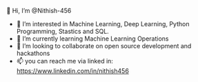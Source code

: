  👋 Hi, I’m @Nithish-456
- 👀 I’m interested in Machine Learning, Deep Learning, Python Programming, Stastics and SQL.
- 🌱 I’m currently learning Machine Learning Operations
- 💞️ I’m looking to collaborate on open source development and hackathons
- 📫 you can reach me via linked in: https://www.linkedin.com/in/nithish456

<!---
Nithish-456/Nithish-456 is a ✨ special ✨ repository because its `README.md` (this file) appears on your GitHub profile.
You can click the Preview link to take a look at your changes.
--->
